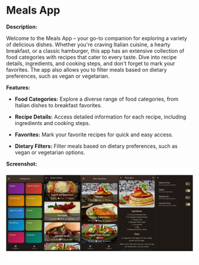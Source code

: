 # Meals App

**Description:**

Welcome to the Meals App – your go-to companion for exploring a variety of delicious dishes. Whether you're craving Italian cuisine, a hearty breakfast, or a classic hamburger, this app has an extensive collection of food categories with recipes that cater to every taste. Dive into recipe details, ingredients, and cooking steps, and don't forget to mark your favorites. The app also allows you to filter meals based on dietary preferences, such as vegan or vegetarian.

**Features:**

- **Food Categories:** Explore a diverse range of food categories, from Italian dishes to breakfast favorites.

- **Recipe Details:** Access detailed information for each recipe, including ingredients and cooking steps.

- **Favorites:** Mark your favorite recipes for quick and easy access.

- **Dietary Filters:** Filter meals based on dietary preferences, such as vegan or vegetarian options.

**Screenshot:**
![Demo Screenshot](lib/Demo/demo1.png)
